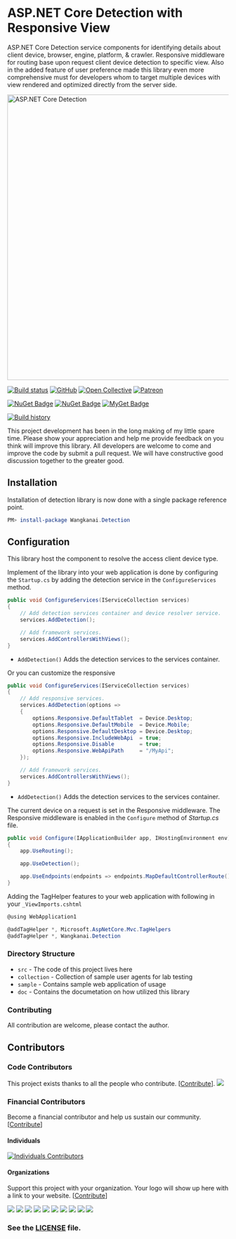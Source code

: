 # ASP.NET Core Detection with Responsive View

ASP.NET Core Detection service components for identifying details about client device, browser, engine, platform, & crawler. Responsive middleware for routing base upon request client device detection to specific view. Also in the added feature of user preference made this library even more comprehensive must for developers whom to target multiple devices with view rendered and optimized directly from the server side.

<img src="https://raw.githubusercontent.com/wangkanai/Detection/dev/asset/aspnet-core-detection-3.svg?sanitize=true" width="650" alt="ASP.NET Core Detection" />

[![Build status](https://ci.appveyor.com/api/projects/status/033qv4nqv8g4altq?svg=true&retina=true)](https://ci.appveyor.com/project/wangkanai/detection)
[![GitHub](https://img.shields.io/github/license/wangkanai/detection)](https://github.com/wangkanai/Detection/blob/dev/LICENSE)
[![Open Collective](https://img.shields.io/badge/open%20collective-support%20me-3385FF.svg)](https://opencollective.com/wangkanai)
[![Patreon](https://img.shields.io/badge/patreon-support%20me-d9643a.svg)](https://www.patreon.com/wangkanai)
 
[![NuGet Badge](https://buildstats.info/nuget/wangkanai.detection)](https://www.nuget.org/packages/wangkanai.detection)
[![NuGet Badge](https://buildstats.info/nuget/wangkanai.detection?includePreReleases=true)](https://www.nuget.org/packages/wangkanai.detection)
[![MyGet Badge](https://buildstats.info/myget/wangkanai/Wangkanai.detection)](https://www.myget.org/feed/wangkanai/package/nuget/Wangkanai.detection)

[![Build history](https://buildstats.info/appveyor/chart/wangkanai/detection)](https://ci.appveyor.com/project/wangkanai/detection/history)

This project development has been in the long making of my little spare time. Please show your appreciation and help me provide feedback on you think will improve this library. All developers are welcome to come and improve the code by submit a pull request. We will have constructive good discussion together to the greater good.

## Installation

Installation of detection library is now done with a single package reference point.

```powershell
PM> install-package Wangkanai.Detection
```

## Configuration

This library host the component to resolve the access client device type.

Implement of the library into your web application is done by configuring the `Startup.cs` by adding the detection service in the `ConfigureServices` method.

```csharp
public void ConfigureServices(IServiceCollection services)
{
    // Add detection services container and device resolver service.
    services.AddDetection();

    // Add framework services.
    services.AddControllersWithViews();
}
```

* `AddDetection()` Adds the detection services to the services container.

Or you can customize the responsive

```csharp
public void ConfigureServices(IServiceCollection services)
{
    // Add responsive services.
    services.AddDetection(options =>
    {
        options.Responsive.DefaultTablet  = Device.Desktop;
        options.Responsive.DefaultMobile  = Device.Mobile;
        options.Responsive.DefaultDesktop = Device.Desktop;
        options.Responsive.IncludeWebApi  = true;
        options.Responsive.Disable        = true;
        options.Responsive.WebApiPath     = "/MyApi";
    });

    // Add framework services.
    services.AddControllersWithViews();
}
```

* `AddDetection()` Adds the detection services to the services container.

The current device on a request is set in the Responsive middleware. The Responsive middleware is enabled in the `Configure` method of *Startup.cs* file.

```csharp
public void Configure(IApplicationBuilder app, IHostingEnvironment env)
{
    app.UseRouting();

    app.UseDetection();

    app.UseEndpoints(endpoints => endpoints.MapDefaultControllerRoute());
}
```

Adding the TagHelper features to your web application with following in your `_ViewImports.cshtml`

```csharp
@using WebApplication1

@addTagHelper *, Microsoft.AspNetCore.Mvc.TagHelpers
@addTagHelper *, Wangkanai.Detection

```

### Directory Structure

* `src` - The code of this project lives here
* `collection` - Collection of sample user agents for lab testing
* `sample` - Contains sample web application of usage
* `doc` - Contains the documetation on how utilized this library

### Contributing

All contribution are welcome, please contact the author.

## Contributors

### Code Contributors

This project exists thanks to all the people who contribute. [[Contribute](CONTRIBUTING.md)].
<a href="https://github.com/wangkanai/Detection/graphs/contributors"><img src="https://opencollective.com/wangkanai/contributors.svg?width=890&button=false" /></a>

### Financial Contributors

Become a financial contributor and help us sustain our community. [[Contribute](https://opencollective.com/wangkanai/contribute)]

#### Individuals

[![Individuals Contributors](https://opencollective.com/wangkanai/individuals.svg?width=890)](https://opencollective.com/wangkanai)

#### Organizations

Support this project with your organization. Your logo will show up here with a link to your website. 
[[Contribute](https://opencollective.com/wangkanai/contribute)]

<a href="https://opencollective.com/wangkanai/organization/0/website"><img src="https://opencollective.com/wangkanai/organization/0/avatar.svg"></a>
<a href="https://opencollective.com/wangkanai/organization/1/website"><img src="https://opencollective.com/wangkanai/organization/1/avatar.svg"></a>
<a href="https://opencollective.com/wangkanai/organization/2/website"><img src="https://opencollective.com/wangkanai/organization/2/avatar.svg"></a>
<a href="https://opencollective.com/wangkanai/organization/3/website"><img src="https://opencollective.com/wangkanai/organization/3/avatar.svg"></a>
<a href="https://opencollective.com/wangkanai/organization/4/website"><img src="https://opencollective.com/wangkanai/organization/4/avatar.svg"></a>
<a href="https://opencollective.com/wangkanai/organization/5/website"><img src="https://opencollective.com/wangkanai/organization/5/avatar.svg"></a>
<a href="https://opencollective.com/wangkanai/organization/6/website"><img src="https://opencollective.com/wangkanai/organization/6/avatar.svg"></a>
<a href="https://opencollective.com/wangkanai/organization/7/website"><img src="https://opencollective.com/wangkanai/organization/7/avatar.svg"></a>
<a href="https://opencollective.com/wangkanai/organization/8/website"><img src="https://opencollective.com/wangkanai/organization/8/avatar.svg"></a>
<a href="https://opencollective.com/wangkanai/organization/9/website"><img src="https://opencollective.com/wangkanai/organization/9/avatar.svg"></a>

### See the [LICENSE](https://github.com/wangkanai/Browser/blob/master/LICENSE) file.
